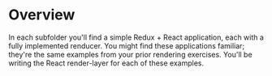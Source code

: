 # Overview

In each subfolder you'll find a simple Redux + React application, each with a fully implemented renducer. You might find these applications familiar; they're the same examples from your prior rendering exercises. You'll be writing the React render-layer for each of these examples. 
